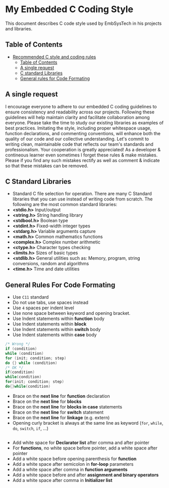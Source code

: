# My Embedded C Coding Style

This document describes C code style used by EmbSysTech in his projects and libraries.

## Table of Contents

- [Recommended C style and coding rules](https://github.com/MaJerle/c-code-style/blob/main/README.md#recommended-c-style-and-coding-rules)
    - [Table of Contents](https://github.com/potdarsourabh100/Embedded_Coding_Style/README.md#table-of-contents)
    - [A single request](https://github.com/potdarsourabh100/Embedded_Coding_Style/README.md#the-single-most-important-rule)
    - [C standard Libraries](https://github.com/potdarsourabh100/Embedded_Coding_Style/README.md#the-single-most-important-rule)
    - [General rules for Code Formating](https://github.com/potdarsourabh100/Embedded_Coding_Style/README.md#general-rules)

## A single request

I encourage everyone to adhere to our embedded C coding guidelines to ensure consistency and readability across our projects. Following these guidelines will help maintain clarity and facilitate collaboration among everyone. Please take the time to study our existing libraries as examples of best practices. Imitating the style, including proper whitespace usage, function declarations, and commenting conventions, will enhance both the quality of our code and our collective understanding. Let's commit to writing clean, maintainable code that reflects our team's standards and professionalism. Your cooperation is greatly appreciated!
As a developer & contineous learner even sometimes I forget these rules & make mistakes. Please if you find any such mistakes rectify as well as comment & indicate so that these mistakes can be removed.

## C Standard Libraries

- Standard C file selection for operation. There are many C Standard libraries that you can use instead of writing code from scratch. The following are the most common standard libraries:
- **<stdio.h>** Input/output
- **<string.h>** String handling library
- **<stdbool.h>** Boolean type
- **<stdint.h>** Fixed-width integer types
- **<stdarg.h>** Variable arguments capture
- **<math.h>** Common mathematics functions
- **<complex.h>** Complex number arithmetic
- **<ctype.h>** Character types checking
- **<limits.h>** Sizes of basic types
- **<stdlib.h>** General utilities such as: Memory, program, string conversions, random and algorithms
- **<time.h>** Time and date utilities

## General Rules For Code Formating

- Use `C11` standard
- Do not use tabs, use spaces instead
- Use `4` spaces per indent level
- Use none space between keyword and opening bracket.
- Use Indent statements within **function** body
- Use Indent statements within **block**
- Use Indent statements within **switch** body
- Use Indent statements within **case** body

```c
/* Wrong */
if (condition)
while (condition)
for (init; condition; step)
do {} while (condition)
/* OK */
if(condition)
while(condition)
for(init; condition; step)
do{}while(condition)

```

- Brace on the **next line** for **function** declaration
- Brace on the **next line** for **blocks**
- Brace on the **next line** for **blocks in case** statements
- Brace on the **next line** for **switch** statement
- Brace on the **next line** for **linkage** (e.g. extern)
- Opening curly bracket is always at the same line as keyword (`for`, `while`, `do`, `switch`, `if`, ...)

```c

```

- Add white space for **Declarator list** after comma and after pointer
- For **functions**, no white space before pointer, add a white space after pointer
- Add a white space before opening parenthesis for **function**
- Add a white space after semicolon in **for-loop** parameters
- Add a white space after comma in **function arguments**
- Add a white space before and after **assignment and binary operators**
- Add a white space after comma in **Initializer list**

```c

```













































































